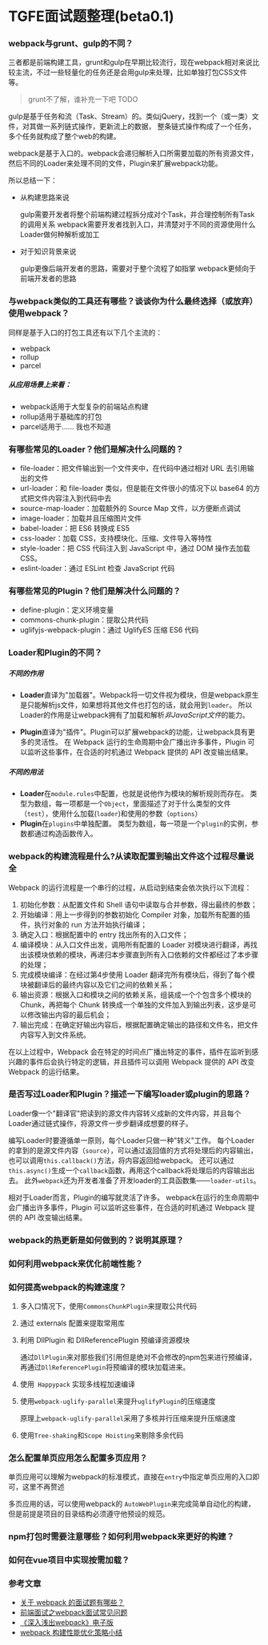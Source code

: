 # TGFE面试题整理(beta0.1)

### webpack与grunt、gulp的不同？
三者都是前端构建工具，grunt和gulp在早期比较流行，现在webpack相对来说比较主流，不过一些轻量化的任务还是会用gulp来处理，比如单独打包CSS文件等。
> grunt不了解，谁补充一下吧 TODO

gulp是基于任务和流（Task、Stream）的。类似jQuery，找到一个（或一类）文件，对其做一系列链式操作，更新流上的数据，
整条链式操作构成了一个任务，多个任务就构成了整个web的构建。

webpack是基于入口的。webpack会递归解析入口所需要加载的所有资源文件，然后不同的Loader来处理不同的文件，Plugin来扩展webpack功能。

所以总结一下：
 * 从构建思路来说
 
    gulp需要开发者将整个前端构建过程拆分成对个Task，并合理控制所有Task的调用关系
    webpack需要开发者找到入口，并清楚对于不同的资源使用什么Loader做何种解析或加工
 * 对于知识背景来说
 
    gulp更像后端开发者的思路，需要对于整个流程了如指掌
    webpack更倾向于前端开发者的思路


### 与webpack类似的工具还有哪些？谈谈你为什么最终选择（或放弃）使用webpack？
同样是基于入口的打包工具还有以下几个主流的：
 * webpack
 * rollup
 * parcel
 
 
 ##### 从应用场景上来看：
 * webpack适用于大型复杂的前端站点构建
 * rollup适用于基础库的打包
 * parcel适用于…… 我也不知道
 



### 有哪些常见的Loader？他们是解决什么问题的？
 * file-loader：把文件输出到一个文件夹中，在代码中通过相对 URL 去引用输出的文件
 * url-loader：和 file-loader 类似，但是能在文件很小的情况下以 base64 的方式把文件内容注入到代码中去
 * source-map-loader：加载额外的 Source Map 文件，以方便断点调试
 * image-loader：加载并且压缩图片文件
 * babel-loader：把 ES6 转换成 ES5
 * css-loader：加载 CSS，支持模块化、压缩、文件导入等特性
 * style-loader：把 CSS 代码注入到 JavaScript 中，通过 DOM 操作去加载 CSS。
 * eslint-loader：通过 ESLint 检查 JavaScript 代码


### 有哪些常见的Plugin？他们是解决什么问题的？
 * define-plugin：定义环境变量
 * commons-chunk-plugin：提取公共代码
 * uglifyjs-webpack-plugin：通过 UglifyES 压缩 ES6 代码


### Loader和Plugin的不同？

##### 不同的作用
 * **Loader**直译为"加载器"。Webpack将一切文件视为模块，但是webpack原生是只能解析js文件，如果想将其他文件也打包的话，就会用到`loader`。
所以Loader的作用是让webpack拥有了加载和解析*非JavaScript文件*的能力。

 * **Plugin**直译为"插件"。Plugin可以扩展webpack的功能，让webpack具有更多的灵活性。
 在 Webpack 运行的生命周期中会广播出许多事件，Plugin 可以监听这些事件，在合适的时机通过 Webpack 提供的 API 改变输出结果。
 
##### 不同的用法

 * **Loader**在`module.rules`中配置，也就是说他作为模块的解析规则而存在。
 类型为数组，每一项都是一个`Object`，里面描述了对于什么类型的文件（`test`），使用什么加载(`loader`)和使用的参数（`options`）
 * **Plugin**在`plugins`中单独配置。
 类型为数组，每一项是一个`plugin`的实例，参数都通过构造函数传入。



### webpack的构建流程是什么?从读取配置到输出文件这个过程尽量说全

Webpack 的运行流程是一个串行的过程，从启动到结束会依次执行以下流程：

 1. 初始化参数：从配置文件和 Shell 语句中读取与合并参数，得出最终的参数；
 2. 开始编译：用上一步得到的参数初始化 Compiler 对象，加载所有配置的插件，执行对象的 run 方法开始执行编译；
 3. 确定入口：根据配置中的 entry 找出所有的入口文件；
 4. 编译模块：从入口文件出发，调用所有配置的 Loader 对模块进行翻译，再找出该模块依赖的模块，再递归本步骤直到所有入口依赖的文件都经过了本步骤的处理；
 5. 完成模块编译：在经过第4步使用 Loader 翻译完所有模块后，得到了每个模块被翻译后的最终内容以及它们之间的依赖关系；
 6. 输出资源：根据入口和模块之间的依赖关系，组装成一个个包含多个模块的 Chunk，再把每个 Chunk 转换成一个单独的文件加入到输出列表，这步是可以修改输出内容的最后机会；
 7. 输出完成：在确定好输出内容后，根据配置确定输出的路径和文件名，把文件内容写入到文件系统。
 
在以上过程中，Webpack 会在特定的时间点广播出特定的事件，插件在监听到感兴趣的事件后会执行特定的逻辑，并且插件可以调用 Webpack 提供的 API 改变 Webpack 的运行结果。


### 是否写过Loader和Plugin？描述一下编写loader或plugin的思路？
Loader像一个"翻译官"把读到的源文件内容转义成新的文件内容，并且每个Loader通过链式操作，将源文件一步步翻译成想要的样子。

编写Loader时要遵循单一原则，每个Loader只做一种"转义"工作。
每个Loader的拿到的是源文件内容（`source`），可以通过返回值的方式将处理后的内容输出，也可以调用`this.callback()`方法，将内容返回给webpack。
还可以通过 `this.async()`生成一个`callback`函数，再用这个callback将处理后的内容输出出去。
此外`webpack`还为开发者准备了开发loader的工具函数集——`loader-utils`。

相对于Loader而言，Plugin的编写就灵活了许多。
webpack在运行的生命周期中会广播出许多事件，Plugin 可以监听这些事件，在合适的时机通过 Webpack 提供的 API 改变输出结果。


### webpack的热更新是如何做到的？说明其原理？



### 如何利用webpack来优化前端性能？



### 如何提高webpack的构建速度？

 1. 多入口情况下，使用`CommonsChunkPlugin`来提取公共代码
 2. 通过 externals 配置来提取常用库
 3. 利用 DllPlugin 和 DllReferencePlugin 预编译资源模块
    
    通过`DllPlugin`来对那些我们引用但是绝对不会修改的npm包来进行预编译，再通过`DllReferencePlugin`将预编译的模块加载进来。
    
 4. 使用` Happypack` 实现多线程加速编译
 5. 使用`webpack-uglify-parallel`来提升`uglifyPlugin`的压缩速度
 
    原理上`webpack-uglify-parallel`采用了多核并行压缩来提升压缩速度
    
 6. 使用`Tree-shaking`和`Scope Hoisting`来剔除多余代码


### 怎么配置单页应用怎么配置多页应用？
单页应用可以理解为webpack的标准模式，直接在`entry`中指定单页应用的入口即可，这里不再赘述

多页应用的话，可以使用webpack的 `AutoWebPlugin`来完成简单自动化的构建，但是前提是项目的目录结构必须遵守他预设的规范。


### npm打包时需要注意哪些？如何利用webpack来更好的构建？


### 如何在vue项目中实现按需加载？



### 参考文章
 * [关于 webpack 的面试题有哪些？](https://www.zhihu.com/question/266788138/answer/314450633)
 * [前端面试之webpack面试常见问题](https://segmentfault.com/a/1190000014148611)
 * [《深入浅出webpack》电子版](https://wangchong.tech/webpack/)
 * [webpack 构建性能优化策略小结](https://segmentfault.com/a/1190000007891318)
 